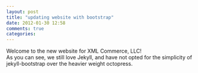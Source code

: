 ```yaml
---
layout: post
title: "updating website with bootstrap"
date: 2012-01-30 12:58
comments: true
categories:
---
```

Welcome to the new website for XML Commerce, LLC!  
As you can see, we still love Jekyll, and have not opted for the simplicity of jekyll-bootstrap over the heavier weight octopress.

